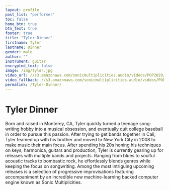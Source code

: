 ```yaml
---
layout: profile
post_list: "performer"
toc: false
home_btn: true
btn_text: true
footer: true
title: "Tyler Dinner"
firstname: Tyler
lastname: Dinner
gender: male
author: ""
instrument: guitar
encrypted_text: false
image: /img/tyler.jpg
video_url: //s3.amazonaws.com/sonicmultiplicities.audio/videos/POP2020/POP9/dash.mpd
video_fallback: //s3.amazonaws.com/sonicmultiplicities.audio/videos/POP2020/POP9/hls.m3u8
permalink: /Tyler-Dinner/
---
```

# Tyler Dinner
Born and raised in Monterey, CA, Tyler quickly turned a teenage song-writing hobby into a musical obsession, and eventually quit college baseball in order to pursue this passion. After trying to get bands together in Cali, Tyler teamed up with his brother and moved to New York City in 2008 to make music their main focus. After spending his 20s honing his techniques on keys, harmonica, guitars and production, Tyler is currently gearing up for releases with multiple bands and projects. Ranging from blues to soulful acoustic tracks to bombastic rock, he effortlessly blends genres while keeping the focus on songwriting. Among the most intriguing upcoming releases is a selection of progressive improvisations featuring accompaniment by an incredible new machine-learning backed computer engine known as Sonic Multiplicities.

